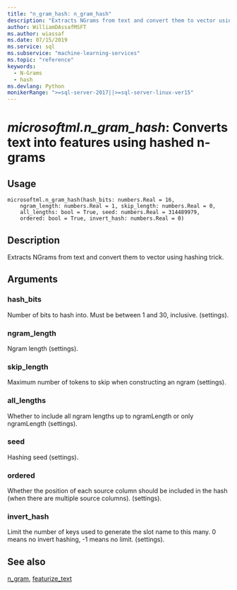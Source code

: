 ```yaml
---
title: "n_gram_hash: n_gram_hash"
description: "Extracts NGrams from text and convert them to vector using hashing trick."
author: WilliamDAssafMSFT
ms.author: wiassaf
ms.date: 07/15/2019
ms.service: sql
ms.subservice: "machine-learning-services"
ms.topic: "reference"
keywords:
  - N-Grams
  - hash
ms.devlang: Python
monikerRange: ">=sql-server-2017||>=sql-server-linux-ver15"
---
```

# *microsoftml.n_gram_hash*: Converts text into features using hashed n-grams





## Usage



```
microsoftml.n_gram_hash(hash_bits: numbers.Real = 16,
    ngram_length: numbers.Real = 1, skip_length: numbers.Real = 0,
    all_lengths: bool = True, seed: numbers.Real = 314489979,
    ordered: bool = True, invert_hash: numbers.Real = 0)
```





## Description

Extracts NGrams from text and convert them to vector using hashing trick.


## Arguments


### hash_bits

Number of bits to hash into. Must be between 1 and 30, inclusive. (settings).


### ngram_length

Ngram length (settings).


### skip_length

Maximum number of tokens to skip when constructing an ngram (settings).


### all_lengths

Whether to include all ngram lengths up to ngramLength or only ngramLength (settings).


### seed

Hashing seed (settings).


### ordered

Whether the position of each source column should be included in the hash (when there are multiple source columns). (settings).


### invert_hash

Limit the number of keys used to generate the slot name to this many. 0 means no invert hashing, -1 means no limit. (settings).


## See also

[n_gram](n-gram.md),
[featurize_text](featurize-text.md)

